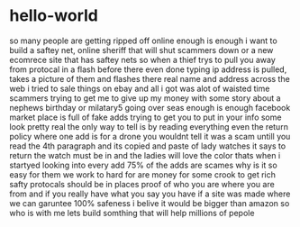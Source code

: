 # hello-world
so many people are getting ripped off online enough is enough 
i want to build a saftey net, online sheriff that will shut scammers down
or a new ecomrece site that has saftey nets so when a thief trys to pull you away from protocal
in a flash before there even done typing ip address is pulled, takes a picture of them and flashes there real name and address across the web
i tried to sale things on ebay and all i got was alot of waisted time scammers trying to get me to give up my money with some story about a nephews birthday or milatary5 going over seas
enough is enough facebook market place is full of fake adds trying to get you to put in your info some look pretty real the only way to tell is by reading everything even the return policy where one add is for a drone you wouldnt tell it was a scam untill you read the 4th paragraph and its copied and paste of lady watches  it says to return the watch must be in and the ladies will love the color thats when i startyed looking into every add
75% of the adds are scames why is it so easy for them 
we work to hard for are money for some crook to get rich
safty protocals should be in places proof of who you are where you are from and if you really have what you say you have
if a site was made where we can garuntee 100% safeness i belive it would be bigger than amazon
so who is with me lets build somthing that will help millions of pepole
